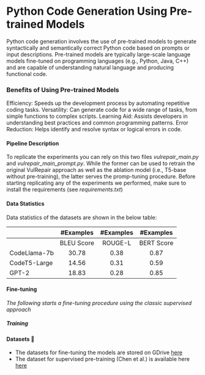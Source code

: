 
# Python Code Generation Using Pre-trained Models

Python code generation involves the use of pre-trained models to generate syntactically and semantically correct Python code based on prompts or input descriptions. Pre-trained models are typically large-scale language models fine-tuned on programming languages (e.g., Python, Java, C++) and are capable of understanding natural language and producing functional code.

###  Benefits of Using Pre-trained Models
Efficiency: Speeds up the development process by automating repetitive coding tasks.
Versatility: Can generate code for a wide range of tasks, from simple functions to complex scripts.
Learning Aid: Assists developers in understanding best practices and common programming patterns.
Error Reduction: Helps identify and resolve syntax or logical errors in code.

#### Pipeline Description

To replicate the experiments you can rely on this two files *vulrepair_main.py* and *vulrepair_main_prompt.py*.
While the former can be used to retrain the original VulRepair approach as well as the ablation model (i.e., T5-base without pre-training), the latter serves the promp-tuning procedure.  Before starting replicating any of the experiments we performed, make sure to install the requirements (see *requirements.txt*)

#### Data Statistics

Data statistics of the datasets are shown in the below table:

|         | #Examples   | #Examples       | #Examples
| ------- | :-------:   | :-------:       | :-------:
|         |   BLEU Score |  ROUGE-L  | BERT Score
|  CodeLlama-7b  |   30.78     |    0.38       |  0.87
|  CodeT5-Large  |   14.56      |    0.31          |  0.59
|   GPT-2  |  18.83     |    0.28        |  0.85

#### Fine-tuning  

*The following starts a fine-tuning procedure using the classic supervised approach*

##### Training




#### Datasets :paperclip:

* The datasets for fine-tuning the models are stored on GDrive <a href="https://drive.google.com/drive/folders/1-3eLMTVLx8evwC9ROUBq9q-IdYHuy_WK?usp=sharing">here</a>
* The dataset for supervised pre-training (Chen et al.) is available here <a href="https://drive.google.com/drive/folders/1DtaNb2FaxGiei8DI1NGy4X9tYlYsxtp3?usp=sharing">here</a>
